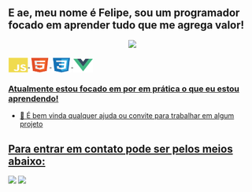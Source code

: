 ## E ae, meu nome é Felipe, sou um programador focado em aprender tudo que me agrega valor!  
<div align="center"> 
  <a href="https://github.com/FelipeEnigmaRock> 
  <img height="180em" src="https://github-readme-stats.vercel.app/api?username=FelipeEnigmaRock&show_icons=true&theme=dracula&include_all_commits=true&count_private=true"/>
  <img height="180em" src="https://github-readme-stats.vercel.app/api/top-langs/?username=FelipeEnigmaRock&layout=compact&langs_count=7&theme=dracula"/>
</div>
<div style="display: inline_block"><br>
  <img align="center" alt="fel-Js" height="30" width="40" src="https://raw.githubusercontent.com/devicons/devicon/master/icons/javascript/javascript-plain.svg">
  <img align="center" alt="fel-HTML" height="30" width="40" src="https://raw.githubusercontent.com/devicons/devicon/master/icons/html5/html5-original.svg">
  <img align="center" alt="fel-CSS" height="30" width="40" src="https://raw.githubusercontent.com/devicons/devicon/master/icons/css3/css3-original.svg">
  <img align="center" alt="fel-Vue" height="30" width="40" src="https://raw.githubusercontent.com/devicons/devicon/master/icons/vuejs/vuejs-original.svg">
</div>
                                                                                                                                                      

### Atualmente estou focado em por em prática o que eu estou aprendendo!
- 🤔 É bem vinda qualquer ajuda ou convite para trabalhar em algum projeto <br>
##  Para entrar em contato pode ser pelos meios abaixo: 
<div>
  <a href = "mailto:felj.gomes@gmail.com"><img src="https://img.shields.io/badge/-Gmail-%23333?style=for-the-badge&logo=gmail&logoColor=red" target="_blank"></a>
  <a href="https://www.linkedin.com/in/felipe-gomes-a21916211/" target="_blank"><img src="https://img.shields.io/badge/-LinkedIn-%230077B5?style=for-the-badge&logo=linkedin&logoColor=white" target="_blank"></a>
</div>

